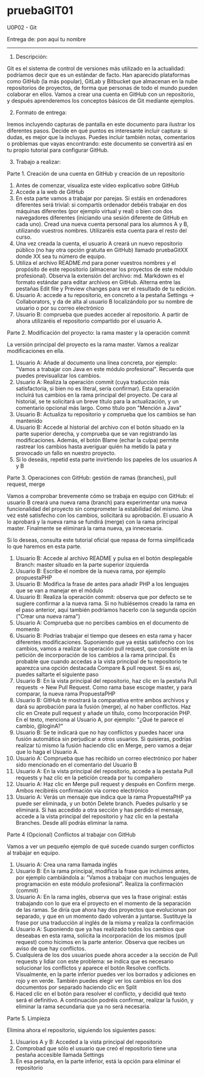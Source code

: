 # pruebaGIT01
U0P02 - Git

Entrega de: pon aquí tu nombre

---

1. Descripción:

Git es el sistema de control de versiones más utilizado en la actualidad: podríamos decir que es un estándar de facto. Han aparecido plataformas como GitHub (la más popular), GitLab y Bitbucket que almacenan en la nube repositorios de proyectos, de forma que personas de todo el mundo pueden colaborar en ellos. Vamos a crear una cuenta en GitHub con un repositorio, y después aprenderemos los conceptos básicos de Git mediante ejemplos.

2. Formato de entrega:

Iremos incluyendo capturas de pantalla en este documento para ilustrar los diferentes pasos. Decide en qué puntos es interesante incluir captura: si dudas, es mejor que la incluyas. Puedes incluir también notas, comentarios o problemas que vayas encontrando: este documento se convertirá así en tu propio tutorial para configurar GitHub.

3. Trabajo a realizar:

Parte 1. Creación de una cuenta en GitHub y creación de un repositorio

1. Antes de comenzar, visualiza este vídeo explicativo sobre GitHub
2. Accede a la web de GitHub
3. En esta parte vamos a trabajar por parejas. Si estáis en ordenadores diferentes será trivial: si compartís ordenador debéis trabajar en dos máquinas diferentes (por ejemplo virtual y real) o bien con dos navegadores diferentes (iniciando una sesión diferente de GitHub en cada uno). Cread una nueva cuenta personal para los alumnos A y B, utilizando vuestros nombres. Utilizaréis esta cuenta para el resto del curso. 
4. Una vez creada la cuenta, el usuario A creará un nuevo repositorio público (no hay otra opción gratuita en GitHub) llamado pruebaGitXX donde XX sea tu número de equipo.
5. Utiliza el archivo README.md para poner vuestros nombres y el propósito de este repositorio (almacenar los proyectos de este módulo profesional). Observa la extensión del archivo: md. Markdown es el formato estándar para editar archivos en  GitHub. Alterna entre las pestañas Edit file y Preview changes para ver el resultado de tu edición.
6. Usuario A: accede a tu repositorio, en concreto a la pestaña Settings → Collaborators, y da de alta al usuario B localizándolo por su nombre de usuario o por su correo electrónico
7. Usuario B: comprueba que puedes acceder al repositorio. A partir de ahora utilizaréis el repositorio compartido por el usuario A.

Parte 2. Modificación del proyecto: la rama master y la operación commit

La versión principal del proyecto es la rama master. Vamos a realizar modificaciones en ella.

1. Usuario A: Añade al documento una línea concreta, por ejemplo: "Vamos a trabajar con Java en este módulo profesional". Recuerda que puedes previsualizar los cambios.
2. Usuario A:  Realiza la operación commit (cuya traducción más satisfactoria, si bien no es literal, sería confirmar). Esta operación incluirá tus cambios en la rama principal del proyecto. De cara al historial, se te solicitará un breve título para la actualización, y un comentario opcional más largo. Como título pon "Mención a Java"
3. Usuario B: Actualiza tu repositorio y comprueba que los cambios se han mantenido
4. Usuario B: Accede al historial del archivo con el botón situado en la parte superior derecha, y comprueba que se van registrando las modificaciones. Además, el botón Blame (echar la culpa) permite rastrear los cambios hasta averiguar quién ha metido la pata y provocado un fallo en nuestro proyecto.
5. Si lo deseáis, repetid esta parte invirtiendo los papeles de los usuarios A y B

Parte 3. Operaciones con GitHub: gestión de ramas (branches), pull request, merge

Vamos a comprobar brevemente cómo se trabaja en equipo con GitHub: el usuario B creará una nueva rama (branch) para experimentar una nueva funcionalidad del proyecto sin comprometer la estabilidad del mismo. Una vez esté satisfecho con los cambios, solicitará su aprobación. El usuario A lo aprobará y la nueva rama se fundirá (merge) con la rama principal master. Finalmente se eliminará la rama nueva, ya innecesaria.

Si lo deseas, consulta este tutorial oficial que repasa de forma simplificada lo que haremos en esta parte.

1. Usuario B: Accede al archivo README y pulsa en el botón desplegable Branch: master situado en la parte superior izquierda
2. Usuario B: Escribe el nombre de la nueva rama, por ejemplo propuestaPHP
3. Usuario B: Modifica la frase de antes para añadir PHP a los lenguajes que se van a manejar en el módulo
4. Usuario B: Realiza la operación commit: observa que por defecto se te sugiere confirmar a la nueva rama. Si no hubiésemos creado la rama en el paso anterior, aquí también podríamos hacerlo con la segunda opción ("Crear una nueva rama")
5. Usuario A: Comprueba que no percibes cambios en el documento de momento
6. Usuario B: Podrías trabajar el tiempo que desees en esta rama y hacer diferentes modificaciones. Suponiendo que ya estás satisfecho con los cambios, vamos a realizar la operación pull request, que consiste en la petición de incorporación de los cambios a la rama principal. Es probable que cuando accedas a la vista principal de tu repositorio te aparezca una opción destacada Compare & pull request. Si es así, puedes saltarte el siguiente paso
7. Usuario B: En la vista principal del repositorio, haz clic en la pestaña Pull requests → New Pull Request. Como rama base escoge master, y para comparar, la nueva rama PropuestaPHP
8. Usuario B: GitHub te mostrará la comparativa entre ambos archivos y dará su aprobación para la fusión (merge), al no haber conflictos. Haz clic en Create pull request y añade un título, como Incorporación PHP. En el texto, menciona al Usuario A, por ejemplo: "¿Qué te parece el cambio, @loginA?"
9. Usuario B: Se te indicará que no hay conflictos y puedes hacer una fusión automática sin perjudicar a otros usuarios. Si quisieras, podrías realizar tú mismo la fusión haciendo clic en Merge, pero vamos a dejar que lo haga el Usuario A.
10. Usuario A: Comprueba que has recibido un correo electrónico por haber sido mencionado en el comentario del Usuario B
11. Usuario A: En la vista principal del repositorio, accede a la pestaña Pull requests y haz clic en la petición creada por tu compañero
12. Usuario A: Haz clic en Merge pull request y después en Confirm merge. Ambos recibiréis confirmación vía correo electrónico
13. Usuario A: Verás un mensaje que indica que la rama PropuestaPHP ya puede ser eliminada, y un botón Delete branch. Puedes pulsarlo y se eliminará. Si has accedido a otra sección y has perdido el mensaje, accede a la vista principal del repositorio y haz clic en la pestaña Branches. Desde allí podrás eliminar la rama.

Parte 4 (Opcional) Conflictos al trabajar con GitHub

Vamos a ver un pequeño ejemplo de qué sucede cuando surgen conflictos al trabajar en equipo.

1. Usuario A: Crea una rama llamada inglés
2. Usuario B: En la rama principal, modifica la frase que incluimos antes, por ejemplo cambiándola a: "Vamos a trabajar con muchos lenguajes de programación en este módulo profesional". Realiza la confirmación (commit)
3. Usuario A: En la rama inglés, observa que ves la frase original: estás trabajando con lo que era el proyecto en el momento de la separación de las ramas. Se diría que ahora hay dos proyectos que evolucionan por separado, y que en un momento dado volverán a juntarse. Sustituye la frase por una traducción al inglés de la misma y realiza la confirmación
4. Usuario A: Suponiendo que ya has realizado todos los cambios que deseabas en esta rama, solicita la incorporación de los mismos (pull request) como hicimos en la parte anterior. Observa que recibes un aviso de que hay conflictos.
5. Cualquiera de los dos usuarios puede ahora acceder a la sección de Pull requests y lidiar con este problema: se indica que es necesario solucionar los conflictos y aparece el botón Resolve conflicts. Visualmente, en la parte inferior puedes ver los borrados y adiciones en rojo y en verde. También puedes elegir ver los cambios en los dos documentos por separado haciendo clic en Split
6. Haced clic en el botón para resolver el conflicto, y decidid qué texto será el definitivo. A continuación podréis confirmar, realizar la fusión, y eliminar la rama secundaria que ya no será necesaria.

Parte 5. Limpieza

Elimina ahora el repositorio, siguiendo los siguientes pasos:

1. Usuarios A y B: Acceded a la vista principal del repositorio
2. Comprobad que sólo el usuario que creó el repositorio tiene una pestaña accesible llamada Settings
3. En esa pestaña, en la parte inferior, está la opción para eliminar el repositorio

